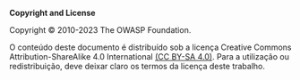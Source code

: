 **Copyright and License**

Copyright © 2010-2023 The OWASP Foundation.

O conteúdo deste documento é distribuído sob a licença
Creative Commons Attribution-ShareAlike 4.0 International [(CC BY-SA 4.0)][CC-BY-SA-4.0].
Para a utilização ou redistribuição, deve deixar claro os termos da licença deste trabalho.

[CC-BY-SA-4.0]: https://creativecommons.org/licenses/by-sa/4.0/deed.pt_BR
